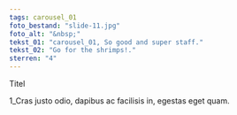 ```yaml
---
tags: carousel_01
foto_bestand: "slide-11.jpg"
foto_alt: "&nbsp;"
tekst_01: "carousel_01, So good and super staff."
tekst_02: "Go for the shrimps!."
sterren: "4"
---
```

Titel

1_Cras justo odio, dapibus ac facilisis in, egestas eget quam.
